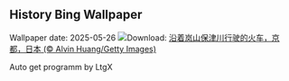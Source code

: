 ## History Bing Wallpaper
Wallpaper date: 2025-05-26
![](https://www.bing.com/th?id=OHR.Arashiyama2025_ZH-CN7836747321_UHD.jpg&w=1000)Download: [沿着岚山保津川行驶的火车，京都，日本 (© Alvin Huang/Getty Images)](https://www.bing.com/th?id=OHR.Arashiyama2025_ZH-CN7836747321_UHD.jpg)

Auto get programm by LtgX

